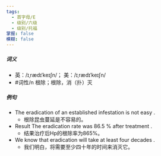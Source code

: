 ```yaml
---
tags:
  - 首字母/E
  - 级别/六级
  - 级别/托福
掌握: false
模糊: false
---
```

##### 词义
- 英：/ɪˌrædɪˈkeɪʃn/； 美：/ɪˌrædɪˈkeɪʃn/
- #词性/n  根除；根除，消（扑）灭
##### 例句
- The eradication of an established infestation is not easy .
	- 根除昆虫蔓延是不容易的。
- Result The eradication rate was 86.5 % after treatment .
	- 结果治疗后Hp的根除率为865%。
- We know that eradication will take at least four decades .
	- 我们明白，将需要至少四十年的时间来消灭它。
